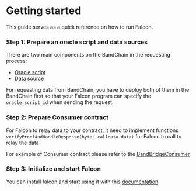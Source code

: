 <!--
order: 2
-->

# Getting started

This guide serves as a quick reference on how to run Falcon.

### Step 1: Prepare an oracle script and data sources

There are two main components on the BandChain in the requesting process: 
- [Oracle script](/custom-script/oracle-script/introduction.html)
- [Data source](/custom-script/data-source/introduction.html)

For requesting data from BandChain, you have to deploy both of them in the BandChain first so that your Falcon program can specify the `oracle_script_id` when sending the request.

### Step 2: Prepare Consumer contract

For Falcon to relay data to your contract, it need to implement functions `verifyProofAndHandleResponse(bytes calldata data)` for Falcon to call to relay the data

For example of Consumer contract please refer to the [BandBridgeConsumer](https://github.com/bandprotocol/BandBridgeConsumer)

### Step 3: Initialize and start Falcon

You can install falcon and start using it with this [documentation](https://github.com/bandprotocol/falcon/blob/main/docs/getting_started.md)



